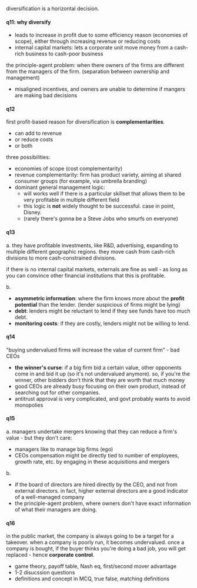 diversification is a horizontal decision. 
#### q11: why diversify
- leads to increase in profit due to some efficiency reason (economies of scope), either through increasing revenue or reducing costs
- internal capital markets: lets a corporate unit move money from a cash-rich business to cash-poor business

the principle-agent problem: when there owners of the firms are different from the managers of the firm. (separation between ownership and management)
- misaligned incentives, and owners are unable to determine if mangers are making bad decisions
#### q12
first profit-based reason for diversification is **complementarities**. 
- can add to revenue
- or reduce costs
- or both

three possibilities:
- economies of scope (cost complementarity)
- revenue complementarity: firm has product variety, aiming at shared consumer groups (for example, via umbrella branding)
- dominant general management logic:
	- will works well if there is a particular skillset that allows them to be very profitable in multiple different field
	- this logic is **not** widely thought to be successful. case in point, Disney. 
	- (rarely there's gonna be a Steve Jobs who smurfs on everyone)
#### q13
a. 
they have profitable investments, like R&D, advertising, expanding to multiple different geographic regions. they move cash from cash-rich divisions to more cash-constrained divisions.

if there is no internal capital markets, externals are fine as well - as long as you can convince other financial institutions that this is profitable.

b.
- **asymmetric information**: where the firm knows more about the **profit potential** than the lender. (lender suspicious of firms might be lying)
- **debt**: lenders might be reluctant to lend if they see funds have too much debt.
- **monitoring costs**: if they are costly, lenders might not be willing to lend.
#### q14
"buying undervalued firms will increase the value of current firm" - bad CEOs
- **the winner's curse**: if a big firm bid a certain value, other opponents come in and bid it up (so it's not undervalued anymore). so, if you're the winner, other bidders don't think that they are worth that much money
- good CEOs are already busy focusing on their own product, instead of searching out for other companies. 
- antitrust approval is very complicated, and govt probably wants to avoid monopolies
#### q15
a. 
managers undertake mergers knowing that they can reduce a firm's value - but they don't care:
- managers like to manage big firms (ego)
- CEOs compensation might be directly tied to number of employees, growth rate, etc. by engaging in these acquisitions and mergers

b. 
- if the board of directors are hired directly by the CEO, and not from external directors. in fact, higher external directors are a good indicator of a well-managed company
- the principle-agent problem, where owners don't have exact information of what their managers are doing.
#### q16
in the public market, the company is always going to be a target for a takeover. when a company is poorly run, it becomes undervalued. once a company is bought, if the buyer thinks you're doing a bad job, you will get replaced - hence **corporate control**.

- game theory, payoff table, Nash eq, first/second mover advantage
- 1-2 disucssion questions
- definitions and concept in MCQ, true false, matching definitions